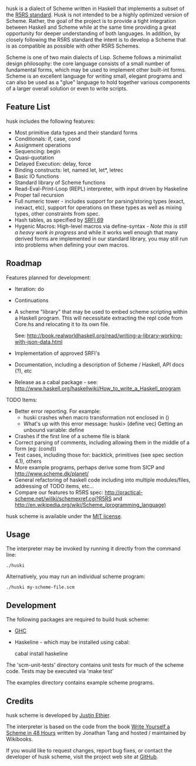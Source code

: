 husk is a dialect of Scheme written in Haskell that implements a subset of the [R5RS standard](http://www.schemers.org/Documents/Standards/R5RS/HTML/). Husk is not intended to be a highly optimized version of Scheme. Rather, the goal of the project is to provide a tight integration between Haskell and Scheme while at the same time providing a great opportunity for deeper understanding of both languages. In addition, by closely following the R5RS standard the intent is to develop a Scheme that is as compatible as possible with other R5RS Schemes.

Scheme is one of two main dialects of Lisp. Scheme follows a minimalist design philosophy: the core language consists of a small number of fundamental forms, which may be used to implement other built-int forms. Scheme is an excellent language for writing small, elegant programs and can also be used as a "glue" language to hold together various components of a larger overall solution or even to write scripts.

Feature List
------------
husk includes the following features:

- Most primitive data types and their standard forms
- Conditionals: if, case, cond
- Assignment operations
- Sequencing: begin
- Quasi-quotation
- Delayed Execution: delay, force
- Binding constructs: let, named let, let*, letrec
- Basic IO functions
- Standard library of Scheme functions
- Read-Eval-Print-Loop (REPL) interpreter, with input driven by Haskeline
- Proper tail recursion
- Full numeric tower - includes support for parsing/storing types (exact, inexact, etc), support for operations on these types as well as mixing types, other constraints from spec.
- Hash tables, as specified by [SRFI 69](http://srfi.schemers.org/srfi-69/srfi-69.html)
- Hygenic Macros: High-level macros via define-syntax - *Note this is still a heavy work in progress* and while it works well enough that many derived forms are implemented in our standard library, you may still run into problems when defining your own macros.

Roadmap
-------

Features planned for development:

- Iteration: do
- Continuations
- A scheme "library" that may be used to embed scheme scripting within a Haskell program. This will necessitate extracting the repl code from Core.hs and relocating it to its own file.

  See: http://book.realworldhaskell.org/read/writing-a-library-working-with-json-data.html

- Implementation of approved SRFI's
- Documentation, including a description of Scheme / Haskell, API docs (?), etc
- Release as a cabal package - see: http://www.haskell.org/haskellwiki/How_to_write_a_Haskell_program

TODO Items:

- Better error reporting. For example:
  * huski crashes when macro transformation not enclosed in ()
  * What's up with this error message:
    huski> (define vec)
    Getting an unbound variable: define
- Crashes if the first line of a scheme file is blank
- Correct parsing of comments, including allowing them in the middle of a form (eg: (cond))
- Test cases, including those for: backtick, primitives (see spec section 4.1), others
- More example programs, perhaps derive some from SICP and http://www.scheme.dk/planet/
- General refactoring of haskell code including into multiple modules/files, addressing of TODO items, etc...
- Compare our features to R5RS spec: <http://practical-scheme.net/wiliki/schemexref.cgi?R5RS> and <http://en.wikipedia.org/wiki/Scheme_(programming_language)>

husk scheme is available under the [MIT license](http://www.opensource.org/licenses/mit-license.php).

Usage
-----

The interpreter may be invoked by running it directly from the command line:

    ./huski

Alternatively, you may run an individual scheme program:

    ./huski my-scheme-file.scm


Development
-----------

The following packages are required to build husk scheme:

- [GHC](http://www.haskell.org/ghc/)
- Haskeline - which may be installed using cabal:

    cabal install haskeline

The 'scm-unit-tests' directory contains unit tests for much of the scheme code. Tests may be executed via 'make test'

The examples directory contains example scheme programs.


Credits
-------

husk scheme is developed by [Justin Ethier](http://github.com/justinethier).

The interpreter is based on the code from the book [Write Yourself a Scheme in 48 Hours](http://en.wikibooks.org/wiki/Write_Yourself_a_Scheme_in_48_Hours) written by Jonathan Tang and hosted / maintained by Wikibooks.

If you would like to request changes, report bug fixes, or contact the developer of husk scheme, visit the project web site at [GitHub](http://github.com/justinethier/husk-scheme).

